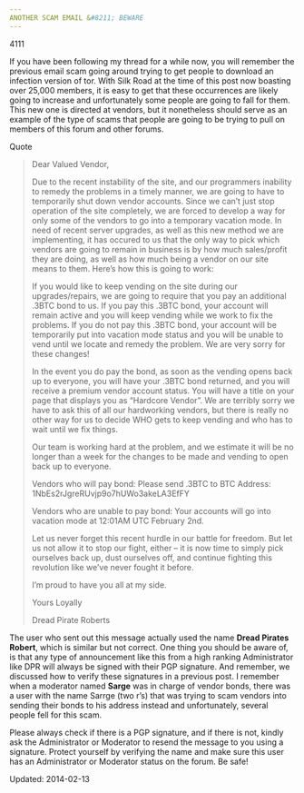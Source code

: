 ```yaml
---
ANOTHER SCAM EMAIL &#8211; BEWARE
---
```

4111


<p>If you have been following my thread for a while now, you will remember the previous email scam going around trying to get people to download an infection version of tor. With Silk Road at the time of this post now boasting over 25,000 members, it is easy to get that these occurrences are likely going to increase and unfortunately some people are going to fall for them. This new one is directed at vendors, but it nonetheless should serve as an example of the type of scams that people are going to be trying to pull on members of this forum and other forums.</p>
<div>
<div>Quote</div>
</div>
<blockquote><p>Dear Valued Vendor,</p>
<p>Due to the recent instability of the site, and our programmers inability to remedy the problems in a timely manner, we are going to have to temporarily shut down vendor accounts. Since we can&#8217;t just stop operation of the site completely, we are forced to develop a way for only some of the vendors to go into a temporary vacation mode. In need of recent server upgrades, as well as this new method we are implementing, it has occured to us that the only way to pick which vendors are going to remain in business is by how much sales/profit they are doing, as well as how much being a vendor on our site means to them. Here&#8217;s how this is going to work:</p>
<p>If you would like to keep vending on the site during our upgrades/repairs, we are going to require that you pay an additional .3BTC bond to us. If you pay this .3BTC bond, your account will remain active and you will keep vending while we work to fix the problems. If you do not pay this .3BTC bond, your account will be temporarily put into vacation mode status and you will be unable to vend until we locate and remedy the problem. We are very sorry for these changes!</p>
<p>In the event you do pay the bond, as soon as the vending opens back up to everyone, you will have your .3BTC bond returned, and you will receive a premium vendor account status. You will have a title on your page that displays you as &#8220;Hardcore Vendor&#8221;. We are terribly sorry we have to ask this of all our hardworking vendors, but there is really no other way for us to decide WHO gets to keep vending and who has to wait until we fix things.</p>
<p>Our team is working hard at the problem, and we estimate it will be no longer than a week for the changes to be made and vending to open back up to everyone.</p>
<p>Vendors who will pay bond: Please send .3BTC to BTC Address: 1NbEs2rJgreRUvjp9o7hUWo3akeLA3EfFY</p>
<p>Vendors who are unable to pay bond: Your accounts will go into vacation mode at 12:01AM UTC February 2nd.</p>
<p>Let us never forget this recent hurdle in our battle for freedom. But let us not allow it to stop our fight, either – it is now time to simply pick ourselves back up, dust ourselves off, and continue fighting this revolution like we’ve never fought it before.</p>
<p>I’m proud to have you all at my side.</p>
<p>Yours Loyally</p>
<p>Dread Pirate Roberts</p></blockquote>
<p>The user who sent out this message actually used the name <strong>Dread Pirates Robert</strong>, which is similar but not correct. One thing you should be aware of, is that any type of announcement like this from a high ranking Administrator like DPR will always be signed with their PGP signature. And remember, we discussed how to verify these signatures in a previous post. I remember when a moderator named <strong>Sarge</strong> was in charge of vendor bonds, there was a user with the name Sarrge (two r&#8217;s) that was trying to scam vendors into sending their bonds to his address instead and unfortunately, several people fell for this scam.</p>
<p>Please always check if there is a PGP signature, and if there is not, kindly ask the Administrator or Moderator to resend the message to you using a signature. Protect yourself by verifying the name and make sure this user has an Administrator or Moderator status on the forum. Be safe!</p>

Updated: 2014-02-13

